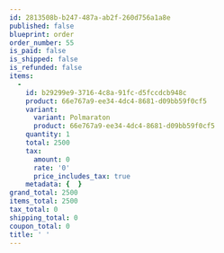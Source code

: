 ```yaml
---
id: 2813508b-b247-487a-ab2f-260d756a1a8e
published: false
blueprint: order
order_number: 55
is_paid: false
is_shipped: false
is_refunded: false
items:
  -
    id: b29299e9-3716-4c8a-91fc-d5fccdcb948c
    product: 66e767a9-ee34-4dc4-8681-d09bb59f0cf5
    variant:
      variant: Polmaraton
      product: 66e767a9-ee34-4dc4-8681-d09bb59f0cf5
    quantity: 1
    total: 2500
    tax:
      amount: 0
      rate: '0'
      price_includes_tax: true
    metadata: {  }
grand_total: 2500
items_total: 2500
tax_total: 0
shipping_total: 0
coupon_total: 0
title: ' '
---
```


